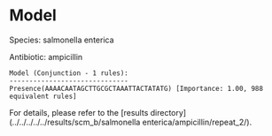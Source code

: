 
# Model

Species: salmonella enterica

Antibiotic: ampicillin

```
Model (Conjunction - 1 rules):
------------------------------
Presence(AAAACAATAGCTTGCGCTAAATTACTATATG) [Importance: 1.00, 988 equivalent rules]

```

For details, please refer to the [results directory](../../../../../results/scm_b/salmonella enterica/ampicillin/repeat_2/).

